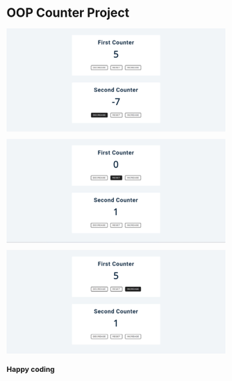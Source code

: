 # OOP Counter Project


![alt text](<Screenshot 2024-02-27 160352.png>) 


![alt text](<Screenshot 2024-02-27 160308.png>) 


![alt text](<Screenshot 2024-02-27 160330.png>)

### Happy coding